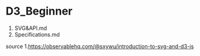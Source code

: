 # D3_Beginner
1. SVG&API.md
2. Specifications.md


source
1.https://observablehq.com/@sxywu/introduction-to-svg-and-d3-js
